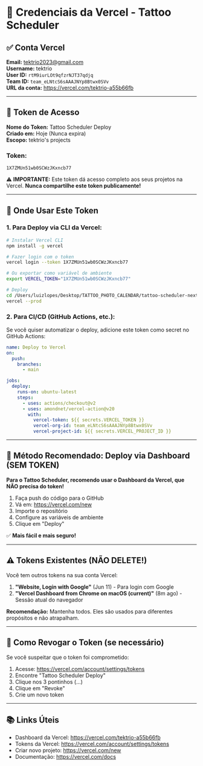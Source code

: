# 🔐 Credenciais da Vercel - Tattoo Scheduler

## ✅ Conta Vercel

**Email:** tektrio2023@gmail.com  
**Username:** tektrio  
**User ID:** `rtM9iurLOt9qfzrNJT37qdjq`  
**Team ID:** `team_eLNtcS6sAAAJNYp8Btwx0SVv`  
**URL da conta:** https://vercel.com/tektrio-a55b66fb

---

## 🔑 Token de Acesso

**Nome do Token:** Tattoo Scheduler Deploy  
**Criado em:** Hoje (Nunca expira)  
**Escopo:** tektrio's projects  

### Token:
```
1X7ZMUn51wb0SCWzJKxncb77
```

⚠️ **IMPORTANTE:** Este token dá acesso completo aos seus projetos na Vercel. **Nunca compartilhe este token publicamente!**

---

## 📝 Onde Usar Este Token

### 1. **Para Deploy via CLI da Vercel:**

```bash
# Instalar Vercel CLI
npm install -g vercel

# Fazer login com o token
vercel login --token 1X7ZMUn51wb0SCWzJKxncb77

# Ou exportar como variável de ambiente
export VERCEL_TOKEN="1X7ZMUn51wb0SCWzJKxncb77"

# Deploy
cd /Users/luizlopes/Desktop/TATTOO_PHOTO_CALENDAR/tattoo-scheduler-nextjs
vercel --prod
```

### 2. **Para CI/CD (GitHub Actions, etc.):**

Se você quiser automatizar o deploy, adicione este token como secret no GitHub Actions:

```yaml
name: Deploy to Vercel
on:
  push:
    branches:
      - main

jobs:
  deploy:
    runs-on: ubuntu-latest
    steps:
      - uses: actions/checkout@v2
      - uses: amondnet/vercel-action@v20
        with:
          vercel-token: ${{ secrets.VERCEL_TOKEN }}
          vercel-org-id: team_eLNtcS6sAAAJNYp8Btwx0SVv
          vercel-project-id: ${{ secrets.VERCEL_PROJECT_ID }}
```

---

## 🚀 Método Recomendado: Deploy via Dashboard (SEM TOKEN)

**Para o Tattoo Scheduler, recomendo usar o Dashboard da Vercel, que NÃO precisa do token!**

1. Faça push do código para o GitHub
2. Vá em: https://vercel.com/new
3. Importe o repositório
4. Configure as variáveis de ambiente
5. Clique em "Deploy"

✅ **Mais fácil e mais seguro!**

---

## ⚠️ Tokens Existentes (NÃO DELETE!)

Você tem outros tokens na sua conta Vercel:

1. **"Website, Login with Google"** (Jun 11) - Para login com Google
2. **"Vercel Dashboard from Chrome on macOS (current)"** (8m ago) - Sessão atual do navegador

**Recomendação:** Mantenha todos. Eles são usados para diferentes propósitos e não atrapalham.

---

## 🔄 Como Revogar o Token (se necessário)

Se você suspeitar que o token foi comprometido:

1. Acesse: https://vercel.com/account/settings/tokens
2. Encontre "Tattoo Scheduler Deploy"
3. Clique nos 3 pontinhos (...)
4. Clique em "Revoke"
5. Crie um novo token

---

## 📚 Links Úteis

- Dashboard da Vercel: https://vercel.com/tektrio-a55b66fb
- Tokens da Vercel: https://vercel.com/account/settings/tokens
- Criar novo projeto: https://vercel.com/new
- Documentação: https://vercel.com/docs

